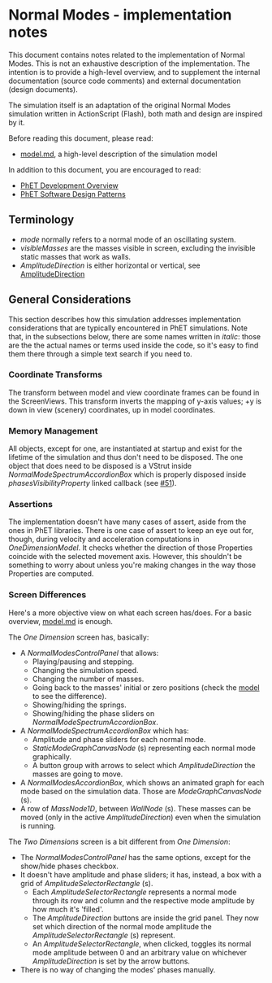 # Normal Modes - implementation notes

This document contains notes related to the implementation of Normal Modes. 
This is not an exhaustive description of the implementation.  The intention is 
to provide a high-level overview, and to supplement the internal documentation 
(source code comments) and external documentation (design documents).

The simulation itself is an adaptation of the original Normal Modes simulation
written in ActionScript (Flash), both math and design are inspired by it.

Before reading this document, please read:
* [model.md](https://github.com/phetsims/normal-modes/blob/master/doc/model.md), a high-level description of the simulation model

In addition to this document, you are encouraged to read: 
* [PhET Development Overview](https://github.com/phetsims/phet-info/blob/master/doc/phet-development-overview.md)  
* [PhET Software Design Patterns](https://github.com/phetsims/phet-info/blob/master/doc/phet-software-design-patterns.md)

## Terminology
* _mode_ normally refers to a normal mode of an oscillating system.
* _visibleMasses_ are the masses visible in screen, excluding the invisible static masses that work as walls.
* _AmplitudeDirection_ is either horizontal or vertical, see [AmplitudeDirection](https://github.com/phetsims/normal-modes/blob/master/js/common/model/AmplitudeDirection.js)

## General Considerations

This section describes how this simulation addresses implementation considerations that are typically encountered in PhET simulations.
Note that, in the subsections below, there are some names written in _italic_: those are the the actual names or terms used inside the code, so it's easy to find them there through a simple text search if you need to.

### Coordinate Transforms
The transform between model and view coordinate frames can be found in the ScreenViews. This transform inverts the mapping of y-axis values; +y is down in view (scenery) coordinates, up in model coordinates.

### Memory Management

All objects, except for one, are instantiated at startup and exist for the lifetime of the simulation and thus don't need to be disposed.
The one object that does need to be disposed is a VStrut inside _NormalModeSpectrumAccordionBox_ which is properly disposed inside _phasesVisibilityProperty_ linked callback (see [#51](https://github.com/phetsims/normal-modes/issues/51)).

### Assertions

The implementation doesn't have many cases of assert, aside from the ones in PhET libraries. 
There is one case of assert to keep an eye out for, though, during velocity and acceleration computations in _OneDimensionModel_. It checks whether the direction of those Properties coincide with the selected movement axis. However, this shouldn't be something to worry about unless you're making changes in the way those Properties are computed.

### Screen Differences

Here's a more objective view on what each screen has/does. For a basic overview, [model.md](https://github.com/phetsims/normal-modes/blob/master/doc/model.md) is enough.

The _One Dimension_ screen has, basically:
* A _NormalModesControlPanel_ that allows:
    * Playing/pausing and stepping.
    * Changing the simulation speed.
    * Changing the number of masses.
    * Going back to the masses' initial or zero positions (check the [model](https://github.com/phetsims/normal-modes/blob/master/doc/model.md) to see the difference).
    * Showing/hiding the springs.
    * Showing/hiding the phase sliders on _NormalModeSpectrumAccordionBox_.
* A _NormalModeSpectrumAccordionBox_ which has:
    * Amplitude and phase sliders for each normal mode.
    * _StaticModeGraphCanvasNode_ (s) representing each normal mode graphically.
    * A button group with arrows to select which _AmplitudeDirection_ the masses are going to move.
* A _NormalModesAccordionBox_, which shows an animated graph for each mode based on the simulation data. Those are _ModeGraphCanvasNode_ (s).
* A row of _MassNode1D_, between _WallNode_ (s). These masses can be moved (only in the active _AmplitudeDirection_) even when the simulation is running.

The _Two Dimensions_ screen is a bit different from _One Dimension_:
* The _NormalModesControlPanel_ has the same options, except for the show/hide phases checkbox.
* It doesn't have amplitude and phase sliders; it has, instead, a box with a grid of _AmplitudeSelectorRectangle_ (s).
    * Each _AmplitudeSelectorRectangle_ represents a normal mode through its row and column and the respective mode amplitude by how much it's 'filled'.
    * The _AmplitudeDirection_ buttons are inside the grid panel. They now set which direction of the normal mode amplitude the _AmplitudeSelectorRectangle_ (s) represent.
    * An _AmplitudeSelectorRectangle_, when clicked, toggles its normal mode amplitude between 0 and an arbitrary value on whichever _AmplitudeDirection_ is set by the arrow buttons.
* There is no way of changing the modes' phases manually.
